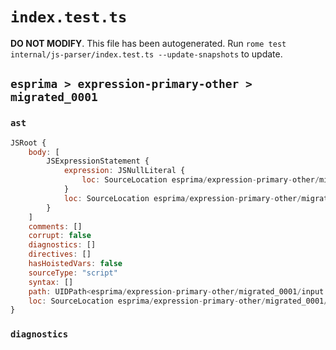 # `index.test.ts`

**DO NOT MODIFY**. This file has been autogenerated. Run `rome test internal/js-parser/index.test.ts --update-snapshots` to update.

## `esprima > expression-primary-other > migrated_0001`

### `ast`

```javascript
JSRoot {
	body: [
		JSExpressionStatement {
			expression: JSNullLiteral {
				loc: SourceLocation esprima/expression-primary-other/migrated_0001/input.js 1:0-1:4
			}
			loc: SourceLocation esprima/expression-primary-other/migrated_0001/input.js 1:0-1:4
		}
	]
	comments: []
	corrupt: false
	diagnostics: []
	directives: []
	hasHoistedVars: false
	sourceType: "script"
	syntax: []
	path: UIDPath<esprima/expression-primary-other/migrated_0001/input.js>
	loc: SourceLocation esprima/expression-primary-other/migrated_0001/input.js 1:0-2:0
}
```

### `diagnostics`

```

```
